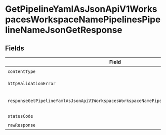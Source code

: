 # GetPipelineYamlAsJsonApiV1WorkspacesWorkspaceNamePipelinesPipelineNameJsonGetResponse


## Fields

| Field                                                                                                                                                                                                                                                                                                                                                               | Type                                                                                                                                                                                                                                                                                                                                                                | Required                                                                                                                                                                                                                                                                                                                                                            | Description                                                                                                                                                                                                                                                                                                                                                         |
| ------------------------------------------------------------------------------------------------------------------------------------------------------------------------------------------------------------------------------------------------------------------------------------------------------------------------------------------------------------------- | ------------------------------------------------------------------------------------------------------------------------------------------------------------------------------------------------------------------------------------------------------------------------------------------------------------------------------------------------------------------- | ------------------------------------------------------------------------------------------------------------------------------------------------------------------------------------------------------------------------------------------------------------------------------------------------------------------------------------------------------------------- | ------------------------------------------------------------------------------------------------------------------------------------------------------------------------------------------------------------------------------------------------------------------------------------------------------------------------------------------------------------------- |
| `contentType`                                                                                                                                                                                                                                                                                                                                                       | *string*                                                                                                                                                                                                                                                                                                                                                            | :heavy_check_mark:                                                                                                                                                                                                                                                                                                                                                  | N/A                                                                                                                                                                                                                                                                                                                                                                 |
| `httpValidationError`                                                                                                                                                                                                                                                                                                                                               | [shared.HTTPValidationError](../../models/shared/httpvalidationerror.md)                                                                                                                                                                                                                                                                                            | :heavy_minus_sign:                                                                                                                                                                                                                                                                                                                                                  | Validation Error                                                                                                                                                                                                                                                                                                                                                    |
| `responseGetPipelineYamlAsJsonApiV1WorkspacesWorkspaceNamePipelinesPipelineNameJsonGet`                                                                                                                                                                                                                                                                             | [GetPipelineYamlAsJsonApiV1WorkspacesWorkspaceNamePipelinesPipelineNameJsonGetResponseGetPipelineYamlAsJsonApiV1WorkspacesWorkspaceNamePipelinesPipelineNameJsonGet](../../models/operations/getpipelineyamlasjsonapiv1workspacesworkspacenamepipelinespipelinenamejsongetresponsegetpipelineyamlasjsonapiv1workspacesworkspacenamepipelinespipelinenamejsonget.md) | :heavy_minus_sign:                                                                                                                                                                                                                                                                                                                                                  | Returns the pipeline as JSON.                                                                                                                                                                                                                                                                                                                                       |
| `statusCode`                                                                                                                                                                                                                                                                                                                                                        | *number*                                                                                                                                                                                                                                                                                                                                                            | :heavy_check_mark:                                                                                                                                                                                                                                                                                                                                                  | N/A                                                                                                                                                                                                                                                                                                                                                                 |
| `rawResponse`                                                                                                                                                                                                                                                                                                                                                       | [AxiosResponse>](https://axios-http.com/docs/res_schema)                                                                                                                                                                                                                                                                                                            | :heavy_minus_sign:                                                                                                                                                                                                                                                                                                                                                  | N/A                                                                                                                                                                                                                                                                                                                                                                 |